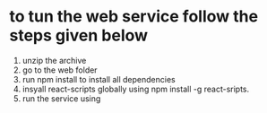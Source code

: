# to tun the web service follow the steps given below
1. unzip the archive
2. go to the web folder
3. run npm install to install all dependencies
4. insyall react-scripts globally using npm install -g react-sripts.
6. run the service using 